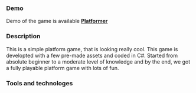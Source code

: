 ### Demo ###
Demo of the game is available **[Platformer](https://vladimirakolar.github.io/Platformer/)**

### Description ###
This is a simple platform game, that is looking really cool. This game is developted with a few pre-made assets and coded in C#. 
Started from absolute beginner to a moderate level of knowledge and by the end, we got a fully playable platform game with lots of fun.

### Tools and technologes ###